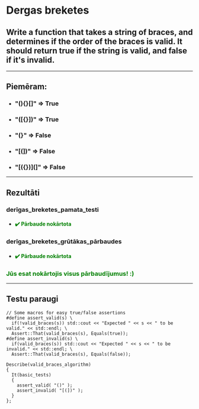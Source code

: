 # **Dergas breketes**

## **Write a function that takes a string of braces, and determines if the order of the braces is valid. It should return true if the string is valid, and false if it's invalid.**
------
## **Piemēram:**

* ### "(){}[]"   =>  True
* ### "([{}])"   =>  True
* ### "(}"       =>  False
* ### "[(])"     =>  False
* ### "[({})](]" =>  False
  
---
## **Rezultāti**


### derīgas_breketes_pamata_testi
- #### <span style="color:green">:heavy_check_mark: Pārbaude nokārtota</span>

### derīgas_breketes_grūtākas_pārbaudes
- #### <span style="color:green">:heavy_check_mark: Pārbaude nokārtota</span>

### <span style="color:green"> Jūs esat nokārtojis visus pārbaudījumus! :)</span>

---
## **Testu paraugi**
```
// Some macros for easy true/false assertions
#define assert_valid(s) \
  if(!valid_braces(s)) std::cout << "Expected " << s << " to be valid." << std::endl; \
  Assert::That(valid_braces(s), Equals(true));
#define assert_invalid(s) \
  if(valid_braces(s)) std::cout << "Expected " << s << " to be invalid." << std::endl; \
  Assert::That(valid_braces(s), Equals(false)); 

Describe(valid_braces_algorithm)
{
  It(basic_tests)
  {
    assert_valid( "()" );
    assert_invalid( "[(])" );
  }
};